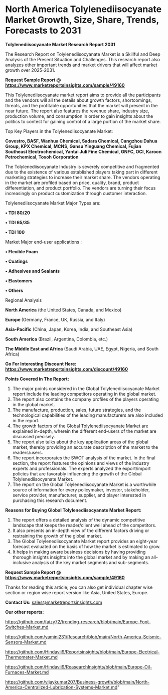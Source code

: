 # North America Tolylenediisocyanate Market Growth, Size, Share, Trends, Forecasts to 2031

<strong>Tolylenediisocyanate Market Research Report 2031</strong>

The Research Report on Tolylenediisocyanate Market is a Skillful and Deep Analysis of the Present Situation and Challenges. This research report also analyzes other important trends and market drivers that will affect market growth over 2025-2031.

<strong>Request Sample Report @ <a href=https://www.marketreportsinsights.com/sample/49160>https://www.marketreportsinsights.com/sample/49160</a></strong>

This Tolylenediisocyanate market report aims to provide all the participants and the vendors will all the details about growth factors, shortcomings, threats, and the profitable opportunities that the market will present in the near future. The report also features the revenue share, industry size, production volume, and consumption in order to gain insights about the politics to contest for gaining control of a large portion of the market share.

Top Key Players in the Tolylenediisocyanate Market:

<strong>Covestro, BASF, Wanhua Chemical, Sadara Chemical, Cangzhou Dahua Group, KPX Chemical, MCNS, Gansu Yinguang Chemical, Fujian Southeast Electrochemical, Yantai Juli Fine Chemical, GNFC, OCI, Karoon Petrochemical, Tosoh Corporation</strong>

The Tolylenediisocyanate Industry is severely competitive and fragmented due to the existence of various established players taking part in different marketing strategies to increase their market share. The vendors operating in the market are profiled based on price, quality, brand, product differentiation, and product portfolio. The vendors are turning their focus increasingly on product customization through customer interaction.

Tolylenediisocyanate Market Major Types are:

<strong>•  TDI 80/20

•  TDI 65/35

•  TDI 100</strong>

Market Major end-user applications :

<strong>•  Flexible Foam

•  Coatings

•  Adhesives and Sealants

•  Elastomers

•  Others</strong>

Regional Analysis

</u><strong><b>North America</b></strong> (the United States, Canada, and Mexico)

<strong><b>Europe </b></strong>(Germany, France, UK, Russia, and Italy)

<strong><b>Asia-Pacific</b></strong> (China, Japan, Korea, India, and Southeast Asia)

<strong><b>South America</b></strong> (Brazil, Argentina, Colombia, etc.)

<strong><b>The Middle East and Africa</b></strong> (Saudi Arabia, UAE, Egypt, Nigeria, and South Africa)

<strong>Go For Interesting Discount Here: <a href=https://www.marketreportsinsights.com/discount/49160>https://www.marketreportsinsights.com/discount/49160</a></strong>

<strong>Points Covered in The Report:</strong>
<ol>
  <li>The major points considered in the Global Tolylenediisocyanate Market report include the leading competitors operating in the global market.</li>
  <li>The report also contains the company profiles of the players operating in the global market.</li>
  <li>The manufacture, production, sales, future strategies, and the technological capabilities of the leading manufacturers are also included in the report.</li>
  <li>The growth factors of the Global Tolylenediisocyanate Market are explained in-depth, wherein the different end-users of the market are discussed precisely.</li>
  <li>The report also talks about the key application areas of the global market, thereby providing an accurate description of the market to the readers/users.</li>
  <li>The report incorporates the SWOT analysis of the market. In the final section, the report features the opinions and views of the industry experts and professionals. The experts analyzed the export/import policies that are favorably influencing the growth of the Global Tolylenediisocyanate Market.</li>
  <li>The report on the Global Tolylenediisocyanate Market is a worthwhile source of information for every policymaker, investor, stakeholder, service provider, manufacturer, supplier, and player interested in purchasing this research document.</li>
</ol>
<strong>Reasons for Buying Global Tolylenediisocyanate Market Report:</strong>

<ol>
  <li>The report offers a detailed analysis of the dynamic competitive landscape that keeps the reader/client well ahead of the competitors.</li>
  <li>It also presents an in-depth view of the different factors driving or restraining the growth of the global market.</li>
  <li>The Global Tolylenediisocyanate Market report provides an eight-year forecast evaluated on the basis of how the market is estimated to grow.</li>
  <li>It helps in making aware business decisions by having providing thorough insights insights into the global market and by making an all-inclusive analysis of the key market segments and sub-segments.</li>
</ol>
<strong>Request Sample Report @ <a href=https://www.marketreportsinsights.com/sample/49160>https://www.marketreportsinsights.com/sample/49160</a></strong>


Thanks for reading this article; you can also get individual chapter wise section or region wise report version like Asia, United States, Europe.

<strong>Contact Us:</strong>
sales@marketreportsinsights.com

<strong>Our other reports:</strong>

<a href=https://github.com/faizy72/trending-research/blob/main/Europe-Foot-Switches-Market.md>https://github.com/faizy72/trending-research/blob/main/Europe-Foot-Switches-Market.md</a>

<a href=https://github.com/yamini231/Research/blob/main/North-America-Seismic-Sensors-Market.md>https://github.com/yamini231/Research/blob/main/North-America-Seismic-Sensors-Market.md</a>

<a href=https://github.com/Hindavii9/Reportsinsights/blob/main/Europe-Electrical-Thermometer-Market.md>https://github.com/Hindavii9/Reportsinsights/blob/main/Europe-Electrical-Thermometer-Market.md</a>

<a href=https://github.com/Hindavii9/ReasearchInsights/blob/main/Europe-Oil-Furnaces-Market.md>https://github.com/Hindavii9/ReasearchInsights/blob/main/Europe-Oil-Furnaces-Market.md</a>

<a href=https://github.com/vijaykumar207/Business-growth/blob/main/North-America-Centralized-Lubrication-Systems-Market.md>https://github.com/vijaykumar207/Business-growth/blob/main/North-America-Centralized-Lubrication-Systems-Market.md</a>"
